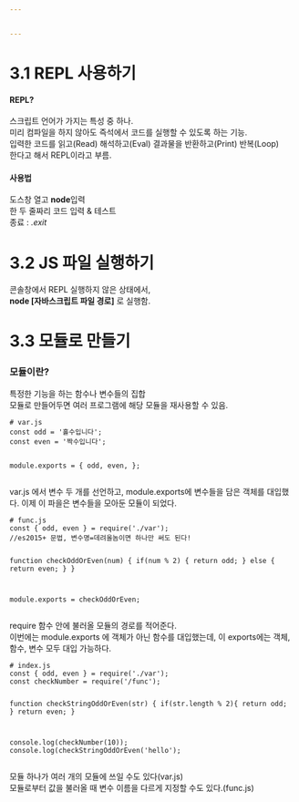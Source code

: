 ```yaml
---


---
```


<h1 id="repl-사용하기">3.1 REPL 사용하기</h1>
<h4 id="repl">REPL?</h4>
<p>스크립트 언어가 가지는 특성 중 하나.<br>
미리 컴파일을 하지 않아도 즉석에서 코드를 실행할 수 있도록 하는 기능.<br>
입력한 코드를 읽고(Read) 해석하고(Eval) 결과물을 반환하고(Print) 반복(Loop)<br>
한다고 해서 REPL이라고 부름.</p>
<h4 id="사용법">사용법</h4>
<p>도스창 열고 <strong>node</strong>입력<br>
한 두 줄짜리 코드 입력 &amp; 테스트<br>
종료 : <em>.exit</em></p>
<h1 id="js-파일-실행하기">3.2 JS 파일 실행하기</h1>
<p>콘솔창에서 REPL 실행하지 않은 상태에서,<br>
<strong>node [자바스크립트 파일 경로]</strong> 로 실행함.</p>
<h1 id="모듈로-만들기">3.3 모듈로 만들기</h1>
<h3 id="모듈이란">모듈이란?</h3>
<p>특정한 기능을 하는 함수나 변수들의 집합<br>
모듈로 만들어두면 여러 프로그램에 해당 모듈을 재사용할 수 있음.</p>
<pre><code># var.js
const odd = '홀수입니다';
const even = '짝수입니다';

module.exports = {
	odd,
	even,
};
</code></pre>
<p>var.js 에서 변수 두 개를 선언하고, module.exports에 변수들을 담은 객체를 대입했다. 이제 이 파을은 변수들을 모아둔 모듈이 되었다.</p>
<pre><code># func.js
const { odd, even } = require('./var');
//es2015+ 문법, 변수명=데려올놈이면 하나만 써도 된다!

function checkOddOrEven(num) {
	if(num % 2) {
		return odd;
	} else {
		return even;
	}
}

module.exports = checkOddOrEven;
</code></pre>
<p>require 함수 안에 불러올 모듈의 경로를 적어준다.<br>
이번에는 module.exports 에 객체가 아닌 함수를 대입했는데, 이 exports에는 객체, 함수, 변수 모두 대입 가능하다.</p>
<pre><code># index.js
const { odd, even } = require('./var');
const checkNumber = require('/func');

function checkStringOddOrEven(str) {
	if(str.length % 2){
		return odd;
	}
	return even;
}

console.log(checkNumber(10));
console.log(checkStringOddOrEven('hello');
</code></pre>
<p>모듈 하나가 여러 개의 모듈에 쓰일 수도 있다(var.js)<br>
모듈로부터 값을 불러올 때 변수 이름을 다르게 지정할 수도 있다.(func.js)</p>

